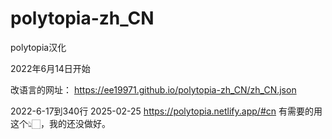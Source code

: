 # polytopia-zh_CN
polytopia汉化

2022年6月14日开始

改语言的网址：
https://ee19971.github.io/polytopia-zh_CN/zh_CN.json

2022-6-17到340行
2025-02-25
https://polytopia.netlify.app/#cn
有需要的用这个👆🏻，我的还没做好。